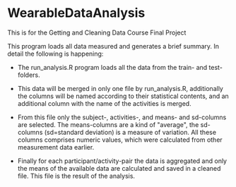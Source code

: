 # WearableDataAnalysis
This is for the Getting and Cleaning Data Course Final Project


This program loads all data measured and generates a brief summary. In detail the following is happening:

* The run_analysis.R program loads all the data from the train- and test-folders.

* This data will be merged in only one file by run_analysis.R, additionally the columns will be named according to their statistical    contents, and an additional column with the name of the activities is merged.

* From this file only the subject-, activities-, and means- and sd-columns are selected. The means-columns are a kind of "average", the sd-columns (sd=standard deviation) is a measure of variation. All these columns comprises numeric values, which were calculated from other measurement data earlier.

* Finally for each participant/activity-pair the data is aggregated and only the means of the available data are calculated and saved in a cleaned file. This file is the result of the analysis.

